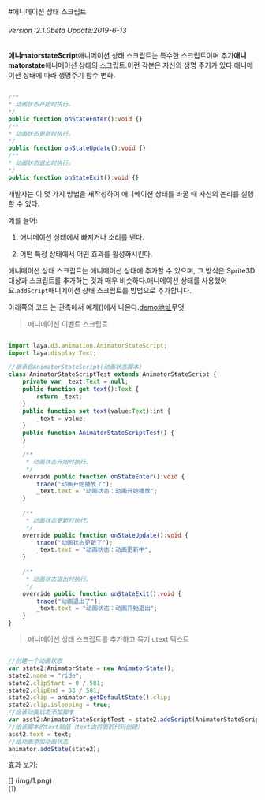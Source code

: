 #애니메이션 상태 스크립트

###### *version :2.1.0beta   Update:2019-6-13*

​**애니matorstateScript**애니메이션 상태 스크립트는 특수한 스크립트이며 추가**애니matorstate**애니메이션 상태의 스크립트.이런 각본은 자신의 생명 주기가 있다.애니메이션 상태에 따라 생명주기 함수 변화.


```typescript

/**
* 动画状态开始时执行。
*/
public function onStateEnter():void {}
/**
* 动画状态更新时执行。
*/
public function onStateUpdate():void {}
/**
* 动画状态退出时执行。
*/
public function onStateExit():void {}
```


개발자는 이 몇 가지 방법을 재작성하여 애니메이션 상태를 바꿀 때 자신의 논리를 실행할 수 있다.

예를 들어:

1. 애니메이션 상태에서 빠지거나 소리를 낸다.

2. 어떤 특정 상태에서 어떤 효과를 활성화시킨다.

애니메이션 상태 스크립트는 애니메이션 상태에 추가할 수 있으며, 그 방식은 Sprite3D 대상과 스크립트를 추가하는 것과 매우 비슷하다.애니메이션 상태를 사용했어요.`addScript`애니메이션 상태 스크립트를 방법으로 추가합니다.

아래쪽의 코드 는 관측에서 예제()에서 나온다.[demo地址](https://layaair.ldc.layabox.com/demo2/?language=ch&category=3d&group=Animation3D&name=AnimatorStateScriptDemo)무엇

> 애니메이션 이벤트 스크립트


```typescript

import laya.d3.animation.AnimatorStateScript;
import laya.display.Text;

//继承自AnimatorStateScript(动画状态脚本)
class AnimatorStateScriptTest extends AnimatorStateScript {
	private var _text:Text = null;
	public function get text():Text {
		return _text;
	}
	public function set text(value:Text):int {
		_text = value;
	}
	public function AnimatorStateScriptTest() {
	}

	/**
	 * 动画状态开始时执行。
	 */
	override public function onStateEnter():void {
		trace("动画开始播放了");
		_text.text = "动画状态：动画开始播放";
	}
	
	/**
	 * 动画状态更新时执行。
	 */
	override public function onStateUpdate():void {
		trace("动画状态更新了");
		_text.text = "动画状态：动画更新中";
	}
	
	/**
	 * 动画状态退出时执行。
	 */
	override public function onStateExit():void {
		trace("动画退出了");
		_text.text = "动画状态：动画开始退出";
	}
}
```


> 애니메이션 상태 스크립트를 추가하고 묶기 utext 텍스트


```typescript

//创建一个动画状态
var state2:AnimatorState = new AnimatorState();
state2.name = "ride";
state2.clipStart = 0 / 581;
state2.clipEnd = 33 / 581;
state2.clip = animator.getDefaultState().clip;
state2.clip.islooping = true;
//给该动画状态添加脚本
var asst2:AnimatorStateScriptTest = state2.addScript(AnimatorStateScriptTest);
//给该脚本的text赋值（text由前面的代码创建）
asst2.text = text;
//给动画添加动画状态
animator.addState(state2);
```


효과 보기:

[] (img/1.png)<br>(1)
